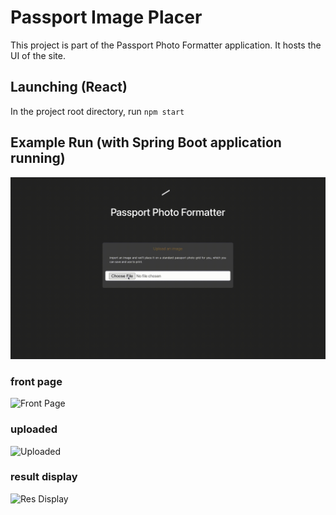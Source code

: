 # Passport Image Placer

This project is part of the Passport Photo Formatter application. It hosts the UI of the site.

## Launching (React)

In the project root directory, run `npm start`

## Example Run (with Spring Boot application running) 
![Demo](./example/Demo.gif)

### front page
![Front Page](https://raw.githubusercontent.com/sophieqguan/passport-photo-formatter-React/main/example/front_page.png)

### uploaded
![Uploaded](https://raw.githubusercontent.com/sophieqguan/passport-photo-formatter-React/main/example/uploaded.png)

### result display
![Res Display](https://raw.githubusercontent.com/sophieqguan/passport-photo-formatter-React/main/example/result_display.png)



